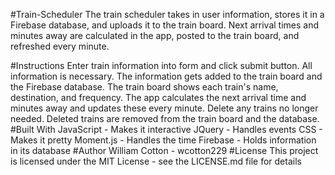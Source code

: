 #Train-Scheduler
The train scheduler takes in user information, stores it in a Firebase database, and uploads it to the train board. Next arrival times and minutes away are calculated in the app, posted to the train board, and refreshed every minute.

#Instructions
Enter train information into form and click submit button. All information is necessary.
The information gets added to the train board and the Firebase database.
The train board shows each train's name, destination, and frequency. The app calculates the next arrival time and minutes away and updates these every minute.
Delete any trains no longer needed. Deleted trains are removed from the train board and the database.
#Built With
JavaScript - Makes it interactive
JQuery - Handles events
CSS - Makes it pretty
Moment.js - Handles the time
Firebase - Holds information in its database
#Author
William Cotton - wcotton229
#License
This project is licensed under the MIT License - see the LICENSE.md file for details
